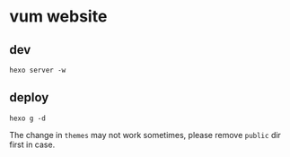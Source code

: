 # vum website

## dev

`hexo server -w`

## deploy

`hexo g -d`

The change in `themes` may not work sometimes, please remove `public` dir first in case.

